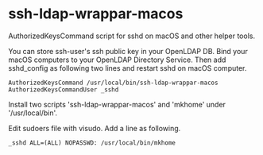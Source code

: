 # ssh-ldap-wrappar-macos
AuthorizedKeysCommand script for sshd on macOS and other helper tools.

You can store ssh-user's ssh public key in your OpenLDAP DB.
Bind your macOS computers to your OpenLDAP Directory Service. 
Then add sshd_config as following two lines and restart sshd on macOS computer.

    AuthorizedKeysCommand /usr/local/bin/ssh-ldap-wrappar-macos
    AuthorizedKeysCommandUser _sshd

Install two scripts 'ssh-ldap-wrappar-macos' and 'mkhome' under '/usr/local/bin'.

Edit sudoers file with visudo. Add a line as following.

    _sshd ALL=(ALL) NOPASSWD: /usr/local/bin/mkhome